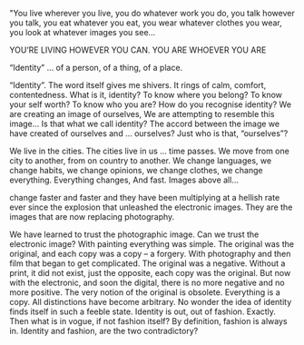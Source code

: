 "You live wherever you live,
you do whatever work you do,
you talk however you talk,
you eat whatever you eat,
you wear whatever clothes you wear,
you look at whatever images you see…

YOU’RE LIVING HOWEVER YOU CAN.
YOU ARE WHOEVER YOU ARE

“Identity” …
of a person,
of a thing,
of a place.

“Identity”.
The word itself gives me shivers.
It rings of calm, comfort, contentedness.
What is it, identity?
To know where you belong?
To know your self worth?
To know who you are?
How do you recognise identity?
We are creating an image of ourselves,
We are attempting to resemble this image…
Is that what we call identity?
The accord
between the image we have created of ourselves
and … ourselves?
Just who is that, “ourselves”?

We live in the cities.
The cities live in us …
time passes.
We move from one city to another,
from on country to another.
We change languages,
we change habits,
we change opinions,
we change clothes,
we change everything.
Everything changes, And fast.
Images above all…

change faster and faster and they have been multiplying at a hellish rate ever since the explosion that unleashed the electronic images. They are the images that are now replacing photography.

We have learned to trust the photographic image. Can we trust the electronic image? With painting everything was simple. The original was the original, and each copy was a copy – a forgery. With photography and then film that began to get complicated. The original was a negative. Without a print, it did not exist, just the opposite, each copy was the original. But now with the electronic, and soon the digital, there is no more negative and no more positive. The very notion of the original is obsolete. Everything is a copy. All distinctions have become arbitrary. No wonder the idea of identity finds itself in such a feeble state. Identity is out, out of fashion. Exactly.  Then what is in vogue, if not fashion itself? By definition, fashion is always in. Identity and fashion, are the two contradictory?

